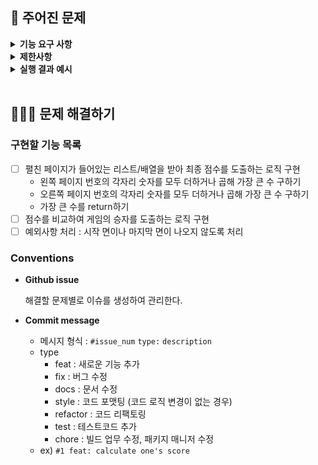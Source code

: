 ## 🚀 주어진 문제

<details>
    <summary> <b> 기능 요구 사항</b> </summary>
    <div markdown="1">
포비와 크롱이 페이지 번호가 1부터 시작되는 400 페이지의 책을 주웠다. 책을 살펴보니 왼쪽 페이지는 홀수, 오른쪽 페이지는 짝수 번호이고 모든 페이지에는 번호가 적혀있었다. 책이 마음에 든 포비와 크롱은 페이지 번호 게임을 통해 게임에서 이긴 사람이 책을 갖기로 한다. 페이지 번호 게임의 규칙은 아래와 같다.

1. 책을 임의로 펼친다.
2. 왼쪽 페이지 번호의 각 자리 숫자를 모두 더하거나, 모두 곱해 가장 큰 수를 구한다.
3. 오른쪽 페이지 번호의 각 자리 숫자를 모두 더하거나, 모두 곱해 가장 큰 수를 구한다.
4. 2~3 과정에서 가장 큰 수를 본인의 점수로 한다.
5. 점수를 비교해 가장 높은 사람이 게임의 승자가 된다.
6. 시작 면이나 마지막 면이 나오도록 책을 펼치지 않는다.

포비와 크롱이 펼친 페이지가 들어있는 리스트/배열 pobi와 crong이 주어질 때, 포비가 이긴다면 1, 크롱이 이긴다면 2, 무승부는 0, 예외사항은 -1로 return 하도록 solution 메서드를 완성하라.
        <br>
    </div>
</details>

<details>
    <summary> <b> 제한사항 </b> </summary>
    <div markdown="1">

- pobi와 crong의 길이는 2이다.
- pobi와 crong에는 [왼쪽 페이지 번호, 오른쪽 페이지 번호]가 순서대로 들어있다.
<br>
  </div>
</details>

<details>
    <summary> <b> 실행 결과 예시 </b> </summary>
    <div markdown="1">

| pobi | crong | result |
| --- | --- | --- |
| [97, 98] | [197, 198] | 0 |
| [131, 132] | [211, 212] | 1 |
| [99, 102] | [211, 212] | -1 |

  <br>
  </div>
</details>

<br>

## 👩🏻‍💻 문제 해결하기
### 구현할 기능 목록
- [ ] 펼친 페이지가 들어있는 리스트/배열을 받아 최종 점수를 도출하는 로직 구현
    - 왼쪽 페이지 번호의 각자리 숫자를 모두 더하거나 곱해 가장 큰 수 구하기
    - 오른쪽 페이지 번호의 각자리 숫자를 모두 더하거나 곱해 가장 큰 수 구하기
    - 가장 큰 수를 return하기
- [ ] 점수를 비교하여 게임의 승자를 도출하는 로직 구현
- [ ] 예외사항 처리 : 시작 면이나 마지막 면이 나오지 않도록 처리

### Conventions

- **Github issue**
  
  해결할 문제별로 이슈를 생성하여 관리한다.


- **Commit message**
  - 메시지 형식 : `#issue_num` `type:` `description`
  - type
    - feat : 새로운 기능 추가
    - fix : 버그 수정
    - docs : 문서 수정
    - style : 코드 포맷팅 (코드 로직 변경이 없는 경우)
    - refactor : 코드 리팩토링
    - test : 테스트코드 추가
    - chore : 빌드 업무 수정, 패키지 매니저 수정
  - ex) `#1 feat: calculate one's score`